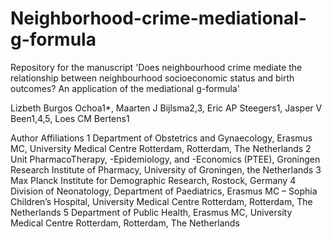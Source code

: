 # Neighborhood-crime-mediational-g-formula
 Repository for the manuscript 'Does neighbourhood crime mediate the relationship between neighbourhood socioeconomic status and birth outcomes? An application of the mediational g-formula'

Lizbeth Burgos Ochoa1*, Maarten J Bijlsma2,3, Eric AP Steegers1, Jasper V Been1,4,5, Loes CM Bertens1

Author Affiliations
1 Department of Obstetrics and Gynaecology, Erasmus MC, University Medical Centre Rotterdam, Rotterdam, The Netherlands
2 Unit PharmacoTherapy, -Epidemiology, and -Economics (PTEE), Groningen Research Institute of Pharmacy, University of Groningen, the Netherlands
3 Max Planck Institute for Demographic Research, Rostock, Germany
4 Division of Neonatology, Department of Paediatrics, Erasmus MC – Sophia Children’s Hospital, University Medical Centre Rotterdam, Rotterdam, The Netherlands
5 Department of Public Health, Erasmus MC, University Medical Centre Rotterdam, Rotterdam, The Netherlands
